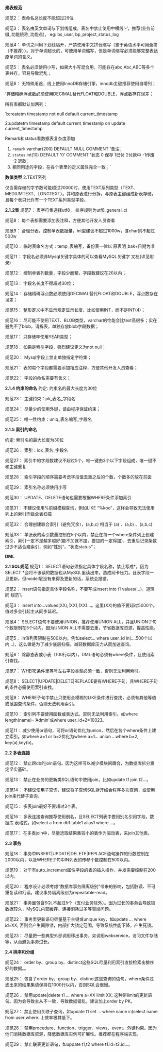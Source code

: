 **建表规范**

规范2： 表命名总长度不能超过26位

规范3： 表名由英文单词与下划线组成，表名中禁止使用中横线‘-’，推荐(业务前缀_功能统称_功能点)， eg: bs_user, bp_project_status_log

规范4： 单词之间用下划线隔开，严禁使用中文拼音缩写（鉴于英语水平可用全拼（不推荐））。对于单词超长的，可使用单词缩写，但是单词缩写必须能够完整表达原单词的含义。

规范5： 表名必须使用小写，如果大小写混合用，可能存在abc,Abc,ABC等多个表共存，容易导致混乱；

规范6： 无特殊用途，线上使用InnoDB存储引擎，innodb主键推荐使用自增列；

`存储精确浮点数必须使用DECIMAL替代FLOAT和DOUBLE，浮点数存在误差；

所有表都默认加两列：

1:createtm timestamp not null default current_timestamp

2:updatetm timestamp default current_timestamp on update current_timestamp

Remark和status看数据表复杂度添加

1. `remark` varchar(200) DEFAULT NULL COMMENT '备注',
2. `status` int(10) DEFAULT '0' COMMENT '状态 0 保存  1已付 2付款中 -1作废 -2 退款',
3. 相同用途的字段，在各个表里的定义属性完全一致；`

**数值类型** 2.TEXT系列

仅当需存储的字节数可能超过20000时，使用TEXT系列类型（TEXT、MEDIUMTEXT、LONGTEXT）。并和原表进行分拆，与原表主键组成新表存储，且每个表只允许有一个TEXT系列类型字段。

**2.1.2表** 规范7： 表字符集选择utf8， 排序规则为utf8_general_ci

规范8： 每个表都需要添加表注释，方便其他开发人员查看

规范9： 合理分表，控制单表数据量，int型建议不超过1000w，含char则不超过500w

规范10： 临时表命名方式：temp_表缩写，备份表一律以 原表明_bak+日期为准

规范11： 字段名必须非Mysql关键字具体的可以查看MySQL关键字 文档(详见附录)

规范12： 控制单表列数量，字段少而精，字段数建议在20以内；

规范13： 字段名长度不得超过30位；

规范14： 存储精确浮点数必须使用DECIMAL替代FLOAT和DOUBLE，浮点数存在误差；

规范15： 整形定义中不显示规定显示长度，比如使用INT，而不是INT(4)；

规范16： 尽可能不使用TEXT、BLOB类型，varchar的性能会比text高很多；实在避免不了blob，请拆表，单独存放blob字段数据；

规范17： 只存储年使用YEAR类型；

规范18： 如果是索引字段，强烈建议定义为not null；

规范20： Mysql字段上禁止单独指定字符集；

规范21： 表的每个字段都需要添加相应注释，方便其他开发人员查看；

规范22： 字段的命名需要有含义；

**2.1.4 约束的命名** 约定:  约束名的最大长度为30位

规范23： 主键约束：pk_表名_字段名

规范24： 尽量少的使用外键，请由程序保证约束；

规范25： 唯一性约束：uniq_表名缩写_字段名

**2.1.5 索引的命名**

约定: 索引名的最大长度为30位

规范26： 索引：idx_表名_字段名

规范27： 索引中的字段数建议不超过5个，唯一键由3个以下字段组成，唯一键不和主键重复

规范28： 索引字段的顺序需要考虑字段值去重之后的个数，个数多的放在前面

规范29： 索引名称必须使用小写

规范30： UPDATE、DELETE语句也需要根据WHERE条件添加索引

规范31： 不建议使用%前缀模糊查询，例如LIKE “%koo”，这样会导致无法使用列上的索引而做全表扫描

规范32： 合理创建联合索引（避免冗余），(a,b,c) 相当于 (a) 、(a,b) 、(a,b,c)

规范33： 单张表的索引数量控制在5个以内，禁止在每一个where条件列上创建索引，索引一定不是越多越好(能不加就不加，要加的一定得加)，去重后记录条数过少不适合建索引，例如“性别”，“状态status”；

**DML**

**2.1 SQL规范** 规范1： SELECT语句必须指定具体字段名称，禁止写成*。因为SELECT *会将不该读的数据也从MySQL里读出来，造成网卡压力。且表字段一旦更新，但model层没有来得及更新的话，系统会报错。

规范2： insert语句指定具体字段名称，不要写成insert into t1 values(…)，道理同 规范1。

规范3： insert into…values(XX),(XX),(XX)…。这里(XX)的值不要超过5000个。值过多会引起主从同步延迟。

规范4： SELECT语句不要使用UNION，推荐使用UNION ALL，并且UNION子句个数限制在5个以内。因为UNION ALL不需要去重，节省数据库资源，提高性能。

规范5： in值列表限制在500以内。例如select… where user_id in(….500个以内…)，这么做是为了减少底层扫描，减轻数据库压力从而加速查询。

规范6： 除静态表或小表（100行以内），DML语句必须有where条件，且使用索引查找。

规范7： WHERE条件里等号左右字段类型必须一致，否则无法利用索引。

规范8： SELECT|UPDATE|DELETE|REPLACE要有WHERE子句，且WHERE子句的条件必需使用索引查找。

规范9： WHERE子句中禁止只使用全模糊的LIKE条件进行查找，必须有其他等值或范围查询条件，否则无法利用索引。

规范10： 索引列不要使用函数或表达式，否则无法利用索引。如where length(name)='Admin'或where user_id+2=10023。

规范11： 减少使用or语句，可将or语句优化为union，然后在各个where条件上建立索引。如where a=1 or b=2优化为where a=1… union …where b=2, key(a),key(b)。

**2.2 多表连接**

规范12： 禁止跨db的join语句。因为这样可以减少模块间耦合，为数据库拆分奠定坚实基础。

规范13： 禁止在业务的更新类SQL语句中使用join，比如update t1 join t2…。

规范14： 不建议使用子查询，建议将子查询SQL拆开结合程序多次查询，或使用join来代替子查询。

规范15： 多表join最好不要超过3个表。

规范16： 多表连接查询推荐使用别名，且SELECT列表中要用别名引用字段，数据库.表格式，如select a from db1.table1 alias1 where …。

规范17： 在多表join中，尽量选取结果集较小的表作为驱动表，来join其他表。

**2.3 事务**

规范18： 事务中INSERT|UPDATE|DELETE|REPLACE语句操作的行数控制在2000以内，以及WHERE子句中IN列表的传参个数控制在500以内。

规范19： 对于有auto_increment属性字段的表的插入操作，并发需要控制在200以内。

规范20： 程序设计必须考虑“数据库事务隔离级别”带来的影响，包括脏读、不可重复读和幻读。建议事务隔离级别为repeatable-read。

规范21： 事务里包含SQL不超过5个（支付业务除外）。因为过长的事务会导致锁数据较久，MySQL内部缓存、连接消耗过多等雪崩问题。

规范22： 事务里更新语句尽量基于主键或unique key，如update … where id=XX; 否则会产生间隙锁，内部扩大锁定范围，导致系统性能下降，产生死锁。

规范23： 尽量把一些典型外部调用移出事务，如调用webservice，访问文件存储等，从而避免事务过长。

**2.4 排序和分组**

规范24： order by、group by、distinct这些SQL尽量利用索引直接检索出排序好的数据。。

规范25： 包含了order by、group by、distinct这些查询的语句，where条件过滤出来的结果集请保持在1000行以内，否则SQL会很慢。

规范26： 禁用update|delete t1 … where a=XX limit XX; 这种带limit的更新语句。因为会导致主从不一致，导致数据错乱。建议加上order by PK。

规范27： 禁止使用关联子查询，如update t1 set … where name in(select name from user where…);效率极其低下。

规范28： 禁用procedure、function、trigger、views、event、外键约束。因为他们消耗数据库资源，降低数据库实例可扩展性。推荐都在程序端实现。

规范29： 禁止联表更新语句，如update t1,t2 where t1.id=t2.id…。